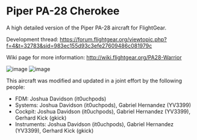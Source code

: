 Piper PA-28 Cherokee 
==========================================

A high detailed version of the Piper PA-28 aircraft for FlightGear.

Development thread: https://forum.flightgear.org/viewtopic.php?f=4&t=32783&sid=983ec155d93c3efe27609486c081979c

Wiki page for more information: http://wiki.flightgear.org/PA28-Warrior

![image](https://imgur.com/MYEpvYc.png)
![image](https://imgur.com/h8kBLUk.png)

This aircraft was modified and updated in a joint effort by the following people:

- FDM: Joshua Davidson (it0uchpods)
- Systems: Joshua Davidson (it0uchpods), Gabriel Hernandez (YV3399)
- Cockpit: Joshua Davidson (it0uchpods), Gabriel Hernandez (YV3399), Gerhard Kick (gkick)
- Instruments: Joshua Davidson (it0uchpods), Gabriel Hernandez (YV3399), Gerhard Kick (gkick)
